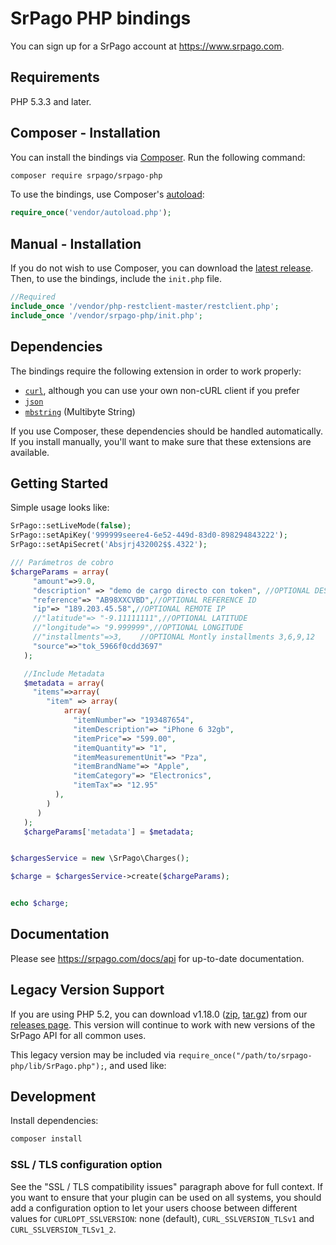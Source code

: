 # SrPago PHP bindings

You can sign up for a SrPago account at https://www.srpago.com.

## Requirements

PHP 5.3.3 and later.

## Composer - Installation  

You can install the bindings via [Composer](http://getcomposer.org/). Run the following command:

```bash
composer require srpago/srpago-php
```

To use the bindings, use Composer's [autoload](https://getcomposer.org/doc/00-intro.md#autoloading):

```php
require_once('vendor/autoload.php');
```


## Manual - Installation

If you do not wish to use Composer, you can download the [latest release](https://github.com/srpago-dev/srpago-php). Then, to use the bindings, include the `init.php` file.

```php
//Required
include_once '/vendor/php-restclient-master/restclient.php';
include_once '/vendor/srpago-php/init.php';
```

## Dependencies

The bindings require the following extension in order to work properly:

- [`curl`](https://secure.php.net/manual/en/book.curl.php), although you can use your own non-cURL client if you prefer
- [`json`](https://secure.php.net/manual/en/book.json.php)
- [`mbstring`](https://secure.php.net/manual/en/book.mbstring.php) (Multibyte String)

If you use Composer, these dependencies should be handled automatically. If you install manually, you'll want to make sure that these extensions are available.

## Getting Started

Simple usage looks like:

```php
SrPago::setLiveMode(false);
SrPago::setApiKey('999999seere4-6e52-449d-83d0-898294843222');
SrPago::setApiSecret('Absjrj432002$$.4322');

/// Parámetros de cobro
$chargeParams = array(
     "amount"=>9.0,
     "description" => "demo de cargo directo con token", //OPTIONAL DESCRIPTION
     "reference"=> "AB98XXCVBD",//OPTIONAL REFERENCE ID
     "ip"=> "189.203.45.58",//OPTIONAL REMOTE IP
     //"latitude"=> "-9.11111111",//OPTIONAL LATITUDE
     //"longitude"=> "9.999999",//OPTIONAL LONGITUDE
     //"installments"=>3,    //OPTIONAL Montly installments 3,6,9,12
     "source"=>"tok_5966f0cdd3697"
   );

   //Include Metadata
   $metadata = array(
     "items"=>array(
        "item" => array(
            array(
              "itemNumber"=> "193487654",
              "itemDescription"=> "iPhone 6 32gb",
              "itemPrice"=> "599.00",
              "itemQuantity"=> "1",
              "itemMeasurementUnit"=> "Pza",
              "itemBrandName"=> "Apple",
              "itemCategory"=> "Electronics",
              "itemTax"=> "12.95"
          ),
        )
      )
   );
   $chargeParams['metadata'] = $metadata;


$chargesService = new \SrPago\Charges();

$charge = $chargesService->create($chargeParams);


echo $charge;
```

## Documentation

Please see https://srpago.com/docs/api for up-to-date documentation.

## Legacy Version Support

If you are using PHP 5.2, you can download v1.18.0 ([zip](https://github.com/srpago/srpago-php/archive/v1.18.0.zip), [tar.gz](https://github.com/srpago/srpago-php/archive/v1.18.0.tar.gz)) from our [releases page](https://github.com/srpago/srpago-php/releases). This version will continue to work with new versions of the SrPago API for all common uses.

This legacy version may be included via `require_once("/path/to/srpago-php/lib/SrPago.php");`, and used like:



## Development

Install dependencies:

``` bash
composer install
```

### SSL / TLS configuration option

See the "SSL / TLS compatibility issues" paragraph above for full context. If you want to ensure that your plugin can be used on all systems, you should add a configuration option to let your users choose between different values for `CURLOPT_SSLVERSION`: none (default), `CURL_SSLVERSION_TLSv1` and `CURL_SSLVERSION_TLSv1_2`.
